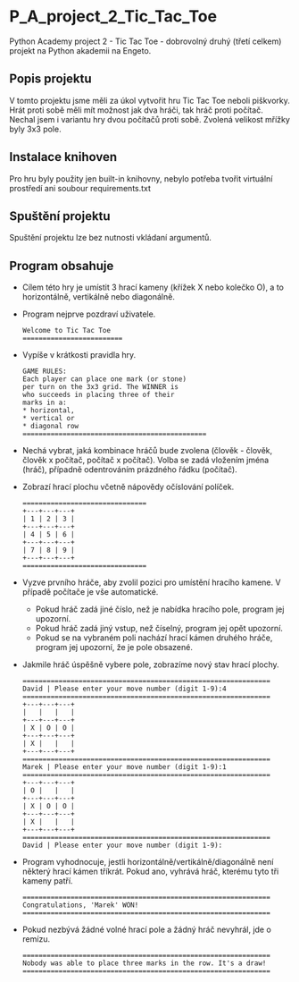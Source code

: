 # P_A_project_2_Tic_Tac_Toe
Python Academy project 2 - Tic Tac Toe - dobrovolný druhý (třetí celkem) projekt na Python akademii na Engeto.

## Popis projektu
V tomto projektu jsme měli za úkol vytvořit hru Tic Tac Toe neboli piškvorky. Hrát proti sobě měli mít možnost jak dva hráči, tak hráč proti počítač. Nechal jsem i variantu hry dvou počítačů proti sobě. Zvolená velikost mřížky byly 3x3 pole. 

## Instalace knihoven
Pro hru byly použity jen built-in knihovny, nebylo potřeba tvořit virtuální prostředí ani soubour requirements.txt

## Spuštění projektu
Spuštění projektu lze bez nutnosti vkládaní argumentů.

## Program obsahuje
- Cílem této hry je umístit 3 hrací kameny (křížek X nebo kolečko O), a to horizontálně, vertikálně nebo diagonálně. 

- Program nejprve pozdraví uživatele.
    ```
    Welcome to Tic Tac Toe
    =========================
    ```
- Vypíše v krátkosti pravidla hry.
    ```
    GAME RULES:
    Each player can place one mark (or stone)
    per turn on the 3x3 grid. The WINNER is
    who succeeds in placing three of their
    marks in a:
    * horizontal,
    * vertical or
    * diagonal row
    ==============================================
    ```
- Nechá vybrat, jaká kombinace hráčů bude zvolena (člověk - člověk, člověk x počítač, počítač x počítač). Volba se zadá vložením jména (hráč), případně odentrováním prázdného řádku (počítač).  
- Zobrazí hrací plochu včetně nápovědy očíslování políček.
    ```
    ===============================
    +---+---+---+
    | 1 | 2 | 3 |
    +---+---+---+
    | 4 | 5 | 6 |
    +---+---+---+
    | 7 | 8 | 9 |
    +---+---+---+
    ===============================
    ``` 
- Vyzve prvního hráče, aby zvolil pozici pro umístění hracího kamene. V případě počítače je vše automatické. 
    - Pokud hráč zadá jiné číslo, než je nabídka hracího pole, program jej upozorní. 
    - Pokud hráč zadá jiný vstup, než číselný, program jej opět upozorní. 
    - Pokud se na vybraném poli nachází hrací kámen druhého hráče, program jej upozorní, že je pole obsazené. 
- Jakmile hráč úspěšně vybere pole, zobrazíme nový stav hrací plochy. 
    ```
    ==============================================================
    David | Please enter your move number (digit 1-9):4
    ==============================================================
    +---+---+---+
    |   |   |   |
    +---+---+---+
    | X | O | O |
    +---+---+---+
    | X |   |   |
    +---+---+---+
    ==============================================================   
    Marek | Please enter your move number (digit 1-9):1
    ==============================================================
    +---+---+---+
    | O |   |   |
    +---+---+---+
    | X | O | O |
    +---+---+---+
    | X |   |   |
    +---+---+---+
    ==============================================================
    David | Please enter your move number (digit 1-9):
    ```
- Program vyhodnocuje, jestli horizontálně/vertikálně/diagonálně není některý hrací kámen tříkrát. Pokud ano, vyhrává hráč, kterému tyto tři kameny patří.
    ```
    ==============================================================
    Congratulations, 'Marek' WON!
    ==============================================================
    ```
- Pokud nezbývá žádné volné hrací pole a žádný hráč nevyhrál, jde o remízu.
    ```
    ==============================================================
    Nobody was able to place three marks in the row. It's a draw!
    ==============================================================  
    ```
